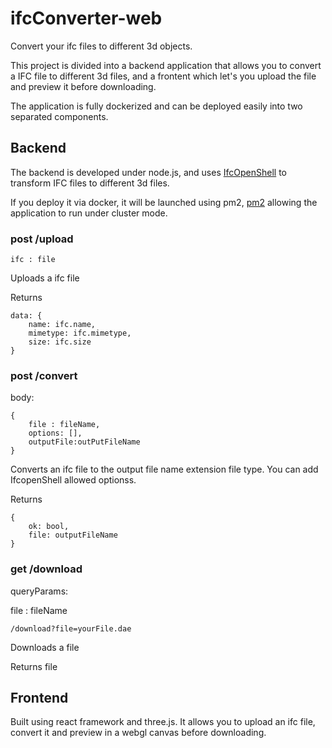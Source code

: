 # ifcConverter-web

Convert your ifc files to different 3d objects.

This project is divided into a backend application that allows you to convert a IFC file to different 3d files, and a frontent which let's you upload the file and preview it before downloading.

The application is fully dockerized and can be deployed easily into two separated components.

## Backend

The backend is developed under node.js, and uses [IfcOpenShell](https://blenderbim.org/docs-python/ifcconvert/usage.html) to transform IFC files to different 3d files.

If you deploy it via docker, it will be launched using pm2, [pm2](https://pm2.keymetrics.io/) allowing the application to run under cluster mode.

### post /upload

```
ifc : file
```
Uploads a ifc file

Returns

```
data: {
    name: ifc.name,
    mimetype: ifc.mimetype,
    size: ifc.size
}
```

### post /convert

body:
```
{
    file : fileName,
    options: [],
    outputFile:outPutFileName
}
```


Converts an ifc file to the output file name extension file type. You can add IfcopenShell allowed optionss.

Returns
```
{
    ok: bool,
    file: outputFileName 
}
```

### get /download

queryParams:

file : fileName
```
/download?file=yourFile.dae
```
Downloads a file

Returns file

## Frontend

Built using react framework and three.js.
It allows you to upload an ifc file, convert it and preview in a webgl canvas before downloading.